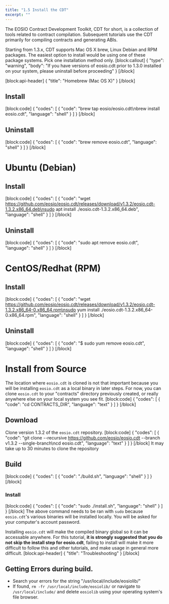```yaml
---
title: "1.5 Install the CDT"
excerpt: ""
---
```

The EOSIO Contract Development Toolkit, CDT for short, is a collection of tools related to contract compilation. Subsequent tutorials use the CDT primarily for compiling contracts and generating ABIs.

Starting from 1.3.x, CDT supports Mac OS X brew, Linux Debian and RPM packages. The easiest option to install would be using one of these package systems. Pick one installation method only.
[block:callout]
{
  "type": "warning",
  "body": "If you have versions of eosio.cdt prior to 1.3.0 installed on your system, please uninstall before proceeding"
}
[/block]

[block:api-header]
{
  "title": "Homebrew (Mac OS X)"
}
[/block]
## Install
[block:code]
{
  "codes": [
    {
      "code": "brew tap eosio/eosio.cdt\nbrew install eosio.cdt",
      "language": "shell"
    }
  ]
}
[/block]
## Uninstall
[block:code]
{
  "codes": [
    {
      "code": "brew remove eosio.cdt",
      "language": "shell"
    }
  ]
}
[/block]
# Ubuntu (Debian) 

## Install
[block:code]
{
  "codes": [
    {
      "code": "wget https://github.com/eosio/eosio.cdt/releases/download/v1.3.2/eosio.cdt-1.3.2.x86_64.deb\nsudo apt install ./eosio.cdt-1.3.2.x86_64.deb",
      "language": "shell"
    }
  ]
}
[/block]
## Uninstall
[block:code]
{
  "codes": [
    {
      "code": "sudo apt remove eosio.cdt",
      "language": "shell"
    }
  ]
}
[/block]
# CentOS/Redhat (RPM) 
## Install
[block:code]
{
  "codes": [
    {
      "code": "wget https://github.com/eosio/eosio.cdt/releases/download/v1.3.2/eosio.cdt-1.3.2.x86_64-0.x86_64.rpm\nsudo yum install ./eosio.cdt-1.3.2.x86_64-0.x86_64.rpm",
      "language": "shell"
    }
  ]
}
[/block]
## Uninstall
[block:code]
{
  "codes": [
    {
      "code": "$ sudo yum remove eosio.cdt",
      "language": "shell"
    }
  ]
}
[/block]
# Install from Source

The location where `eosio.cdt` is cloned is not that important because you will be installing `eosio.cdt` as a local binary in later steps. For now, you can clone `eosio.cdt` to your "contracts" directory previously created, or really anywhere else on your local system you see fit. 
[block:code]
{
  "codes": [
    {
      "code": "cd CONTRACTS_DIR",
      "language": "text"
    }
  ]
}
[/block]
## Download
Clone version 1.3.2 of the `eosio.cdt` repository. 
[block:code]
{
  "codes": [
    {
      "code": "git clone --recursive https://github.com/eosio/eosio.cdt --branch v1.3.2 --single-branch\ncd eosio.cdt",
      "language": "text"
    }
  ]
}
[/block]
It may take up to 30 minutes to clone the repository

## Build
[block:code]
{
  "codes": [
    {
      "code": "./build.sh",
      "language": "shell"
    }
  ]
}
[/block]
### Install
[block:code]
{
  "codes": [
    {
      "code": "sudo ./install.sh",
      "language": "shell"
    }
  ]
}
[/block]
The above command needs to be ran with `sudo` because `eosio.cdt`'s various binaries will be installed locally. You will be asked for your computer's account password. 

Installing `eosio.cdt` will make the compiled binary global so it can be accessable anywhere. For this tutorial, **it is strongly suggested that you do not skip the install step for eosio.cdt**, failing to install will make it more difficult to follow this and other tutorials, and make usage in general more difficult.
[block:api-header]
{
  "title": "Troubleshooting"
}
[/block]
## Getting Errors during build.
- Search your errors for the string "/usr/local/include/eosiolib/"
- If found, `rm -fr /usr/local/include/eosiolib/` or navigate to `/usr/local/include/` and delete `eosiolib` using your operating system's file browser.